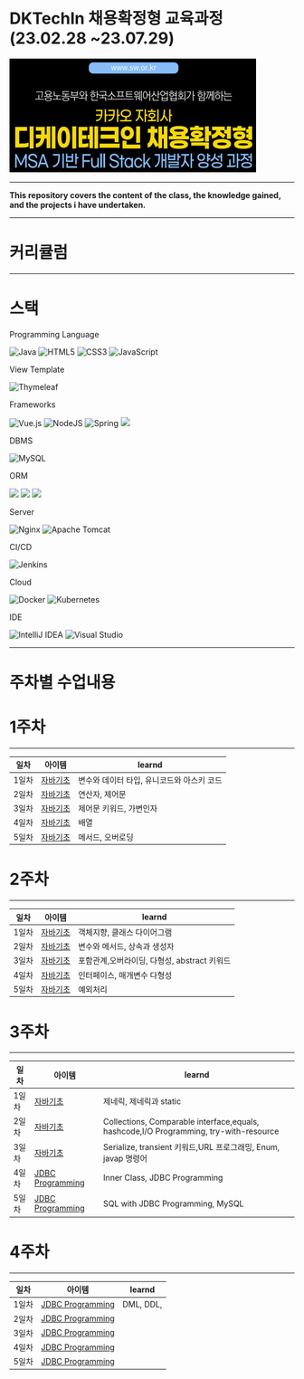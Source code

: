 
# DKTechIn 채용확정형 교육과정(23.02.28 ~23.07.29)
![img.png](img.png)

---
**This repository covers the content of the class, the knowledge gained, and the projects i have undertaken.**

---
# 커리큘럼  

---

# 스택

Programming Language

![Java](https://img.shields.io/badge/java-%23ED8B00.svg?style=for-the-badge&logo=java&logoColor=white)
![HTML5](https://img.shields.io/badge/html5-%23E34F26.svg?style=for-the-badge&logo=html5&logoColor=white)
![CSS3](https://img.shields.io/badge/css3-%231572B6.svg?style=for-the-badge&logo=css3&logoColor=white)
![JavaScript](https://img.shields.io/badge/javascript-%23323330.svg?style=for-the-badge&logo=javascript&logoColor=%23F7DF1E)

View Template

![Thymeleaf](https://img.shields.io/badge/Thymeleaf-%23005C0F.svg?style=for-the-badge&logo=Thymeleaf&logoColor=white)

Frameworks

![Vue.js](https://img.shields.io/badge/vuejs-%2335495e.svg?style=for-the-badge&logo=vuedotjs&logoColor=%234FC08D)
![NodeJS](https://img.shields.io/badge/node.js-6DA55F?style=for-the-badge&logo=node.js&logoColor=white)
![Spring](https://img.shields.io/badge/spring-%236DB33F.svg?style=for-the-badge&logo=spring&logoColor=white) 
<img src="https://img.shields.io/badge/springboot-6DB33F?style=for-the-badge&amp;logo=springboot&amp;logoColor=white"><br/>

DBMS

![MySQL](https://img.shields.io/badge/mysql-%2300f.svg?style=for-the-badge&logo=mysql&logoColor=white)

ORM

<img src="https://img.shields.io/badge/hibernate-59666C?style=for-the-badge&amp;logo=hibernate&amp;logoColor=white"> <img src="https://img.shields.io/badge/Jpa-FF0000?style=for-the-badge&amp;logo=Jpa&amp;logoColor=white"> <img src="https://img.shields.io/badge/Querydsl-0769AD?style=for-the-badge&amp;logo=Querydsl&amp;logoColor=white"><br/>

Server

![Nginx](https://img.shields.io/badge/nginx-%23009639.svg?style=for-the-badge&logo=nginx&logoColor=white)
![Apache Tomcat](https://img.shields.io/badge/apache%20tomcat-%23F8DC75.svg?style=for-the-badge&logo=apache-tomcat&logoColor=black)

CI/CD

![Jenkins](https://img.shields.io/badge/jenkins-%232C5263.svg?style=for-the-badge&logo=jenkins&logoColor=white)

Cloud

![Docker](https://img.shields.io/badge/docker-%230db7ed.svg?style=for-the-badge&logo=docker&logoColor=white)
![Kubernetes](https://img.shields.io/badge/kubernetes-%23326ce5.svg?style=for-the-badge&logo=kubernetes&logoColor=white)

IDE

![IntelliJ IDEA](https://img.shields.io/badge/IntelliJIDEA-000000.svg?style=for-the-badge&logo=intellij-idea&logoColor=white)
![Visual Studio](https://img.shields.io/badge/Visual%20Studio-5C2D91.svg?style=for-the-badge&logo=visual-studio&logoColor=white)

---
# 주차별 수업내용
# 1주차

---
| 일차  | 아이템                                                                | learnd                   |
|-----|--------------------------------------------------------------------|--------------------------|
| 1일차 | [자바기초](https://github.com/cofreeman/kosa/tree/main/src/week1/day1) | 변수와 데이터 타입, 유니코드와 아스키 코드 |
| 2일차 | [자바기초](https://github.com/cofreeman/kosa/tree/main/src/week1/day2) | 연산자, 제어문                 |
| 3일차 | [자바기초](https://github.com/cofreeman/kosa/tree/main/src/week1/day3) | 제어문 키워드, 가변인자            |
| 4일차 | [자바기초](https://github.com/cofreeman/kosa/tree/main/src/week1/day4) | 배열                       |
| 5일차 | [자바기초](https://github.com/cofreeman/kosa/tree/main/src/week1/day5) | 메서드, 오버로딩                |
# 2주차

---
| 일차  | 아이템                                                                | learnd                       |
|-----|--------------------------------------------------------------------|------------------------------|
| 1일차 | [자바기초](https://github.com/cofreeman/kosa/tree/main/src/week2/day1) | 객체지향, 클래스 다이어그램              |
| 2일차 | [자바기초](https://github.com/cofreeman/kosa/tree/main/src/week2/day2) | 변수와 메서드, 상속과 생성자             |
| 3일차 | [자바기초](https://github.com/cofreeman/kosa/tree/main/src/week2/day3) | 포함관계,오버라이딩, 다형성, abstract 키워드 |
| 4일차 | [자바기초](https://github.com/cofreeman/kosa/tree/main/src/week2/day4) | 인터페이스, 매개변수 다형성              |
| 5일차 | [자바기초](https://github.com/cofreeman/kosa/tree/main/src/week2/day5) | 예외처리                         |

# 3주차

---
| 일차  | 아이템                                                                            | learnd                                                                              |
|-----|--------------------------------------------------------------------------------|-------------------------------------------------------------------------------------|
| 1일차 | [자바기초](https://github.com/cofreeman/kosa/tree/main/src/week3/day1)             | 제네릭, 제네릭과 static                                                                    |
| 2일차 | [자바기초](https://github.com/cofreeman/kosa/tree/main/src/week3/day2)             | Collections, Comparable interface,equals, hashcode,I/O Programming, try-with-resource |
| 3일차 | [자바기초](https://github.com/cofreeman/kosa/tree/main/src/week3/day3)             | Serialize, transient 키워드,URL 프로그래밍, Enum, javap 명령어                                 |
| 4일차 | [JDBC Programming](https://github.com/cofreeman/kosa/tree/main/src/week3/day4) | Inner Class, JDBC Programming                                                       |
| 5일차 | [JDBC Programming](https://github.com/cofreeman/kosa/tree/main/src/week3/day5) | SQL with JDBC Programming, MySQL                                                    |

# 4주차

---
| 일차  | 아이템                                                                            | learnd    |
|-----|--------------------------------------------------------------------------------|-----------|
| 1일차 | [JDBC Programming](https://github.com/cofreeman/kosa/tree/main/src/week4/day1) | DML, DDL, |
| 2일차 | [JDBC Programming](https://github.com/cofreeman/kosa/tree/main/src/week4/day2) ||
| 3일차 | [JDBC Programming](https://github.com/cofreeman/kosa/tree/main/src/week4/day3) ||
| 4일차 | [JDBC Programming](https://github.com/cofreeman/kosa/tree/main/src/week4/day4) ||
| 5일차 | [JDBC Programming](https://github.com/cofreeman/kosa/tree/main/src/week4/day5) ||
